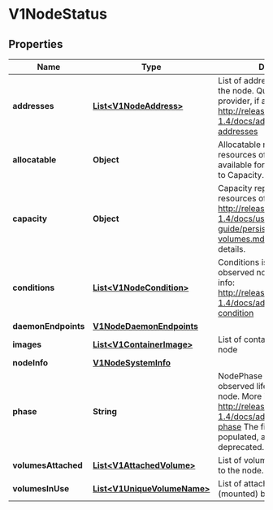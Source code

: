 
# V1NodeStatus

## Properties
Name | Type | Description | Notes
------------ | ------------- | ------------- | -------------
**addresses** | [**List&lt;V1NodeAddress&gt;**](V1NodeAddress.md) | List of addresses reachable to the node. Queried from cloud provider, if available. More info: http://releases.k8s.io/release-1.4/docs/admin/node.md#node-addresses |  [optional]
**allocatable** | **Object** | Allocatable represents the resources of a node that are available for scheduling. Defaults to Capacity. |  [optional]
**capacity** | **Object** | Capacity represents the total resources of a node. More info: http://releases.k8s.io/release-1.4/docs/user-guide/persistent-volumes.md#capacity for more details. |  [optional]
**conditions** | [**List&lt;V1NodeCondition&gt;**](V1NodeCondition.md) | Conditions is an array of current observed node conditions. More info: http://releases.k8s.io/release-1.4/docs/admin/node.md#node-condition |  [optional]
**daemonEndpoints** | [**V1NodeDaemonEndpoints**](V1NodeDaemonEndpoints.md) |  |  [optional]
**images** | [**List&lt;V1ContainerImage&gt;**](V1ContainerImage.md) | List of container images on this node |  [optional]
**nodeInfo** | [**V1NodeSystemInfo**](V1NodeSystemInfo.md) |  |  [optional]
**phase** | **String** | NodePhase is the recently observed lifecycle phase of the node. More info: http://releases.k8s.io/release-1.4/docs/admin/node.md#node-phase The field is never populated, and now is deprecated. |  [optional]
**volumesAttached** | [**List&lt;V1AttachedVolume&gt;**](V1AttachedVolume.md) | List of volumes that are attached to the node. |  [optional]
**volumesInUse** | [**List&lt;V1UniqueVolumeName&gt;**](V1UniqueVolumeName.md) | List of attachable volumes in use (mounted) by the node. |  [optional]



